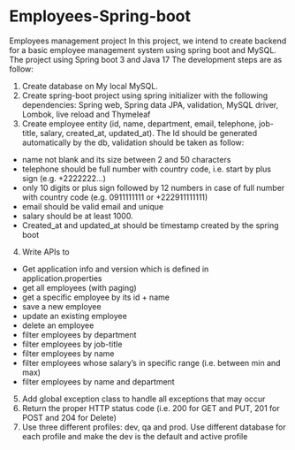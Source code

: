 # Employees-Spring-boot
Employees management project
In this project, we intend to create backend for a basic employee management system using spring boot and MySQL.
The project using Spring boot 3 and Java 17
The development steps are as follow:
1.	Create database on My local MySQL.
2.	Create spring-boot project using spring initializer with the following dependencies: Spring web, Spring data JPA, validation, MySQL driver, Lombok, live reload and Thymeleaf
3.	Create employee entity (id, name, department, email, telephone, job-title, salary, created_at, updated_at). The Id should be generated automatically by the db, validation should be taken as follow:
  - name not blank and its size between 2 and 50 characters
  - telephone should be full number with country code, i.e. start by plus sign (e.g. +2222222…)
  - only 10 digits or plus sign followed by 12 numbers in case of full number with country code (e.g. 0911111111 or +222911111111)
  - email should be valid email and unique
  - salary should be at least 1000.
  - Created_at and updated_at should be timestamp created by the spring boot
4.	Write APIs to 
- Get application info and version which is defined in application.properties
- get all employees (with paging)
- get a specific employee by its id + name
- save a new employee
- update an existing employee
- delete an employee
- filter employees by department
- filter employees by job-title
- filter employees by name
- filter employees whose salary’s in specific range (i.e. between min and max)
- filter employees by name and department
5.	Add global exception class to handle all exceptions that may occur 
6.	Return the proper HTTP status code (i.e. 200 for GET and PUT, 201 for POST and 204 for Delete)
7.	Use three different profiles: dev, qa and prod. Use different database for each profile and make the dev is the default and active profile




